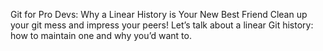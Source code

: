 Git for Pro Devs: Why a Linear History is Your New Best Friend
Clean up your git mess and impress your peers! Let’s talk about a linear Git history: how to maintain one and why you’d want to.

